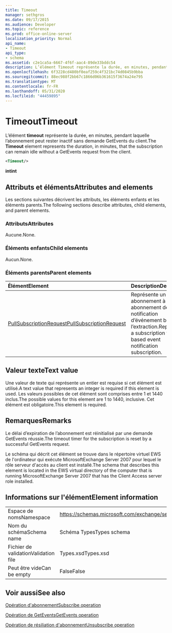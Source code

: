```yaml
---
title: Timeout
manager: sethgros
ms.date: 09/17/2015
ms.audience: Developer
ms.topic: reference
ms.prod: office-online-server
localization_priority: Normal
api_name:
- Timeout
api_type:
- schema
ms.assetid: c2e1ca5a-6667-4f6f-aac4-89de33bddc54
description: L’élément Timeout représente la durée, en minutes, pendant laquelle l’abonnement peut rester inactif sans demande GetEvents du client.
ms.openlocfilehash: 6f3228cd480bf0eaf259c4f321bc74d0845b9bba
ms.sourcegitcommit: 88ec988f2bb67c1866d06b361615f3674a24e795
ms.translationtype: MT
ms.contentlocale: fr-FR
ms.lasthandoff: 05/31/2020
ms.locfileid: "44459895"
---
```

# <a name="timeout"></a><span data-ttu-id="32aa9-103">Timeout</span><span class="sxs-lookup"><span data-stu-id="32aa9-103">Timeout</span></span>

<span data-ttu-id="32aa9-104">L’élément **timeout** représente la durée, en minutes, pendant laquelle l’abonnement peut rester inactif sans demande GetEvents du client.</span><span class="sxs-lookup"><span data-stu-id="32aa9-104">The **Timeout** element represents the duration, in minutes, that the subscription can remain idle without a GetEvents request from the client.</span></span> 
  
```xml
<Timeout/>
```

 <span data-ttu-id="32aa9-105">**int**</span><span class="sxs-lookup"><span data-stu-id="32aa9-105">**int**</span></span>
## <a name="attributes-and-elements"></a><span data-ttu-id="32aa9-106">Attributs et éléments</span><span class="sxs-lookup"><span data-stu-id="32aa9-106">Attributes and elements</span></span>

<span data-ttu-id="32aa9-107">Les sections suivantes décrivent les attributs, les éléments enfants et les éléments parents.</span><span class="sxs-lookup"><span data-stu-id="32aa9-107">The following sections describe attributes, child elements, and parent elements.</span></span>
  
### <a name="attributes"></a><span data-ttu-id="32aa9-108">Attributs</span><span class="sxs-lookup"><span data-stu-id="32aa9-108">Attributes</span></span>

<span data-ttu-id="32aa9-109">Aucune.</span><span class="sxs-lookup"><span data-stu-id="32aa9-109">None.</span></span>
  
### <a name="child-elements"></a><span data-ttu-id="32aa9-110">Éléments enfants</span><span class="sxs-lookup"><span data-stu-id="32aa9-110">Child elements</span></span>

<span data-ttu-id="32aa9-111">Aucun.</span><span class="sxs-lookup"><span data-stu-id="32aa9-111">None.</span></span>
  
### <a name="parent-elements"></a><span data-ttu-id="32aa9-112">Éléments parents</span><span class="sxs-lookup"><span data-stu-id="32aa9-112">Parent elements</span></span>

|<span data-ttu-id="32aa9-113">**Élément**</span><span class="sxs-lookup"><span data-stu-id="32aa9-113">**Element**</span></span>|<span data-ttu-id="32aa9-114">**Description**</span><span class="sxs-lookup"><span data-stu-id="32aa9-114">**Description**</span></span>|
|:-----|:-----|
|[<span data-ttu-id="32aa9-115">PullSubscriptionRequest</span><span class="sxs-lookup"><span data-stu-id="32aa9-115">PullSubscriptionRequest</span></span>](pullsubscriptionrequest.md) <br/> |<span data-ttu-id="32aa9-116">Représente un abonnement à un abonnement de notification d’événement basé sur l’extraction.</span><span class="sxs-lookup"><span data-stu-id="32aa9-116">Represents a subscription to a pull-based event notification subscription.</span></span>  <br/> |
   
## <a name="text-value"></a><span data-ttu-id="32aa9-117">Valeur texte</span><span class="sxs-lookup"><span data-stu-id="32aa9-117">Text value</span></span>

<span data-ttu-id="32aa9-118">Une valeur de texte qui représente un entier est requise si cet élément est utilisé.</span><span class="sxs-lookup"><span data-stu-id="32aa9-118">A text value that represents an integer is required if this element is used.</span></span> <span data-ttu-id="32aa9-119">Les valeurs possibles de cet élément sont comprises entre 1 et 1440 inclus.</span><span class="sxs-lookup"><span data-stu-id="32aa9-119">The possible values for this element are 1 to 1440, inclusive.</span></span> <span data-ttu-id="32aa9-120">Cet élément est obligatoire.</span><span class="sxs-lookup"><span data-stu-id="32aa9-120">This element is required.</span></span>
  
## <a name="remarks"></a><span data-ttu-id="32aa9-121">Remarques</span><span class="sxs-lookup"><span data-stu-id="32aa9-121">Remarks</span></span>

<span data-ttu-id="32aa9-122">Le délai d’expiration de l’abonnement est réinitialisé par une demande GetEvents réussie.</span><span class="sxs-lookup"><span data-stu-id="32aa9-122">The timeout timer for the subscription is reset by a successful GetEvents request.</span></span>
  
<span data-ttu-id="32aa9-123">Le schéma qui décrit cet élément se trouve dans le répertoire virtuel EWS de l'ordinateur qui exécute MicrosoftExchange Server 2007 pour lequel le rôle serveur d'accès au client est installé.</span><span class="sxs-lookup"><span data-stu-id="32aa9-123">The schema that describes this element is located in the EWS virtual directory of the computer that is running MicrosoftExchange Server 2007 that has the Client Access server role installed.</span></span> 
  
## <a name="element-information"></a><span data-ttu-id="32aa9-124">Informations sur l'élément</span><span class="sxs-lookup"><span data-stu-id="32aa9-124">Element information</span></span>

|||
|:-----|:-----|
|<span data-ttu-id="32aa9-125">Espace de noms</span><span class="sxs-lookup"><span data-stu-id="32aa9-125">Namespace</span></span>  <br/> |https://schemas.microsoft.com/exchange/services/2006/types  <br/> |
|<span data-ttu-id="32aa9-126">Nom du schéma</span><span class="sxs-lookup"><span data-stu-id="32aa9-126">Schema name</span></span>  <br/> |<span data-ttu-id="32aa9-127">Schéma Types</span><span class="sxs-lookup"><span data-stu-id="32aa9-127">Types schema</span></span>  <br/> |
|<span data-ttu-id="32aa9-128">Fichier de validation</span><span class="sxs-lookup"><span data-stu-id="32aa9-128">Validation file</span></span>  <br/> |<span data-ttu-id="32aa9-129">Types.xsd</span><span class="sxs-lookup"><span data-stu-id="32aa9-129">Types.xsd</span></span>  <br/> |
|<span data-ttu-id="32aa9-130">Peut être vide</span><span class="sxs-lookup"><span data-stu-id="32aa9-130">Can be empty</span></span>  <br/> |<span data-ttu-id="32aa9-131">False</span><span class="sxs-lookup"><span data-stu-id="32aa9-131">False</span></span>  <br/> |
   
## <a name="see-also"></a><span data-ttu-id="32aa9-132">Voir aussi</span><span class="sxs-lookup"><span data-stu-id="32aa9-132">See also</span></span>



[<span data-ttu-id="32aa9-133">Opération d'abonnement</span><span class="sxs-lookup"><span data-stu-id="32aa9-133">Subscribe operation</span></span>](subscribe-operation.md)
  
[<span data-ttu-id="32aa9-134">Opération de GetEvents</span><span class="sxs-lookup"><span data-stu-id="32aa9-134">GetEvents operation</span></span>](getevents-operation.md)
  
[<span data-ttu-id="32aa9-135">Opération de résiliation d'abonnement</span><span class="sxs-lookup"><span data-stu-id="32aa9-135">Unsubscribe operation</span></span>](unsubscribe-operation.md)

